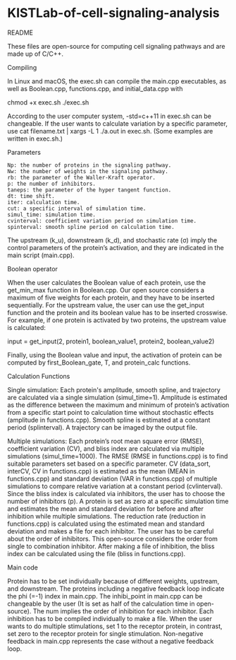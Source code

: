 # KISTLab-of-cell-signaling-analysis
README

These files are open-source for computing cell signaling pathways and are made up of C/C++.

Compiling

In Linux and macOS, the exec.sh can compile the main.cpp executables, as well as Boolean.cpp, functions.cpp, and initial_data.cpp with

chmod +x exec.sh
./exec.sh

According to the user computer system, -std=c++11 in exec.sh can be changeable.
If the user wants to calculate variation by a specific parameter, 
use cat filename.txt | xargs -L 1 ./a.out in exec.sh. (Some examples are written in exec.sh.)


Parameters

	Np: the number of proteins in the signaling pathway.
	Nw: the number of weights in the signaling pathway.
	rb: the parameter of the Waller-Kraft operator.
	p: the number of inhibitors.
	taneps: the parameter of the hyper tangent function.
	dt: time shift.
	iter: calculation time.
	cut: a specific interval of simulation time.
	simul_time: simulation time. 
	cvinterval: coefficient variation period on simulation time. 
	spinterval: smooth spline period on calculation time. 

The upstream (k_u), downstream (k_d), and stochastic rate (σ) imply the control parameters of the protein’s activation, and they are indicated in the main script (main.cpp).


Boolean operator

When the user calculates the Boolean value of each protein, use the get_min_max function in Boolean.cpp. Our open source considers a maximum of five weights for each protein, and they have to be inserted sequentially. For the upstream value, the user can use the get_input function and the protein and its boolean value has to be inserted crosswise. For example, if one protein is activated by two proteins, the upstream value is calculated:

input = get_input(2, protein1, boolean_value1, protein2, boolean_value2)


 Finally, using the Boolean value and input, the activation of protein can be computed by first_Boolean_gate, T, and protein_calc functions.






Calculation Functions

Single simulation: Each protein's amplitude, smooth spline, and trajectory are calculated via a single simulation (simul_time=1). 
	Amplitude is estimated as the difference between the maximum and minimum of protein’s activation from a specific start point to calculation time without stochastic effects (amplitude in functions.cpp).
	Smooth spline is estimated at a constant period (splinterval). 
	A trajectory can be imaged by the output file.

Multiple simulations: Each protein’s root mean square error (RMSE), coefficient variation (CV), and bliss index are calculated via multiple simulations (simul_time=1000). 
	The RMSE (RMSE in functions.cpp) is to find suitable parameters set based on a specific parameter. 
	CV (data_sort, interCV, CV in functions.cpp) is estimated as the mean (MEAN in functions.cpp) and standard deviation (VAR in functions.cpp) of multiple simulations to compare relative variation at a constant period (cvlinterval). 
	Since the bliss index is calculated via inhibitors, the user has to choose the number of inhibitors (p). A protein is set as zero at a specific simulation time and estimates the mean and standard deviation for before and after inhibition while multiple simulations. The reduction rate (reduction in functions.cpp) is calculated using the estimated mean and standard deviation and makes a file for each inhibitor. The user has to be careful about the order of inhibitors. This open-source considers the order from single to combination inhibitor. After making a file of inhibition, the bliss index can be calculated using the file (bliss in functions.cpp).


Main code

Protein has to be set individually because of different weights, upstream, and downstream. 
	The proteins including a negative feedback loop indicate the phi (=-1) index in main.cpp. 
	The inhibi_point in main.cpp can be changeable by the user (It is set as half of the calculation time in open-source). 
	The num implies the order of inhibition for each inhibitor. 
	Each inhibition has to be compiled individually to make a file. 
	When the user wants to do multiple stimulations, set 1 to the receptor protein, in contrast, set zero to the receptor protein for single stimulation.
	Non-negative feedback in main.cpp represents the case without a negative feedback loop. 
